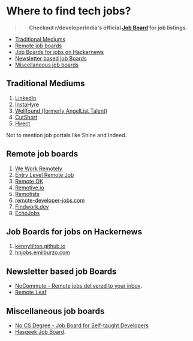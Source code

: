 <!-- omit from toc -->
# Where to find tech jobs?

<center>

> **Checkout r/developerIndia's official [Job Board](https://developersindia.in/job-board/) for job listings**.

</center>

- [Traditional Mediums](#traditional-mediums)
- [Remote job boards](#remote-job-boards)
- [Job Boards for jobs on Hackernews](#job-boards-for-jobs-on-hackernews)
- [Newsletter based job Boards](#newsletter-based-job-boards)
- [Miscellaneous job boards](#miscellaneous-job-boards)

## Traditional Mediums

1. [LinkedIn](https://www.linkedin.com/jobs/)
2. [InstaHyre](https://www.instahyre.com/)
3. [Wellfound (formerly AngelList Talent)](https://wellfound.com/)
4. [CutShort](https://cutshort.io/)
5. [Hirect](https://www.hirect.in/)

Not to mention job portals like Shine and Indeed.

## Remote job boards

1. [We Work Remotely](https://weworkremotely.com/)
2. [Entry Level Remote Job](https://entrylevelremotejob.com/)
3. [Remote OK](https://remoteok.com/)
4. [Remotive.io](https://remotive.io/)
5. [Remotists](https://remotists.com/)
6. [remote-developer-jobs.com](https://www.remote-developer-jobs.com/)
7. [Findwork.dev](https://findwork.dev)
8. [EchoJobs](https://echojobs.io/search?q=&locations=Remote%2BIndia&page=1)

## Job Boards for jobs on Hackernews

1. [kennytilton.github.io](https://kennytilton.github.io/whoishiring/)
2. [hnjobs.emilburzo.com](https://hnjobs.emilburzo.com)

## Newsletter based job Boards

- [NoCommute - Remote jobs delivered to your inbox](https://www.nocommutejob.com/).
- [Remote Leaf](https://remoteleaf.com/)

## Miscellaneous job boards

- [No CS Degree - Job Board for Self-taught Developers](https://www.nocsdegree.com/jobs/)
- [Hasgeek Job Board](https://hasjob.co/?c=programming).
